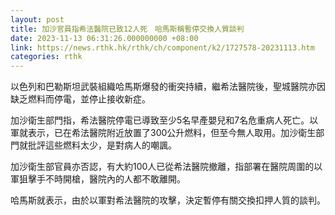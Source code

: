 ```yaml
---
layout: post
title: 加沙官員指希法醫院已致12人死　哈馬斯稱暫停交換人質談判
date: 2023-11-13 06:31:26.000000000 +08:00
link: https://news.rthk.hk/rthk/ch/component/k2/1727578-20231113.htm
categories: rthk
---
```


以色列和巴勒斯坦武裝組織哈馬斯爆發的衝突持續，繼希法醫院後，聖城醫院亦因缺乏燃料而停電，並停止接收新症。

加沙衛生部門指，希法醫院停電已導致至少5名早產嬰兒和7名危重病人死亡。以軍就表示，已在希法醫院附近放置了300公升燃料，但至今無人取用。加沙衛生部門就批評這些燃料太少，是對病人的嘲諷。

加沙衛生部官員亦否認，有大約100人已從希法醫院撤離，指部署在醫院周圍的以軍狙擊手不時開槍，醫院內的人都不敢離開。

哈馬斯就表示，由於以軍對希法醫院的攻擊，決定暫停有關交換扣押人質的談判。
